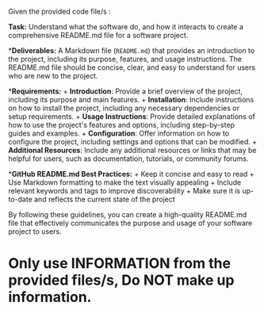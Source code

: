 Given the provided code file/s :

**Task:** Understand what the software do, and how it interacts to create a comprehensive README.md file for a software project.

***Deliverables:** A Markdown file (`README.md`) that provides an introduction to the project, including its purpose, features, and usage instructions. The README.md file should be concise, clear, and easy to understand for users who are new to the project.

***Requirements:**
        + **Introduction**: Provide a brief overview of the project, including its purpose and main features.
        + **Installation**: Include instructions on how to install the project, including any necessary dependencies or setup requirements.
        + **Usage Instructions**: Provide detailed explanations of how to use the project's features and options, including step-by-step guides and examples.
        + **Configuration**: Offer information on how to configure the project, including settings and options that can be modified.
        + **Additional Resources**: Include any additional resources or links that may be helpful for users, such as documentation, tutorials, or community forums.

***GitHub README.md Best Practices:**
        + Keep it concise and easy to read
        + Use Markdown formatting to make the text visually appealing
        + Include relevant keywords and tags to improve discoverability
        + Make sure it is up-to-date and reflects the current state of the project

By following these guidelines, you can create a high-quality README.md file that effectively communicates the purpose and usage of your software project to users.

# Only use INFORMATION from the provided files/s, Do NOT make up information.
